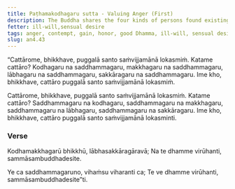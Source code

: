 ```yaml
---
title: Paṭhamakodhagaru sutta - Valuing Anger (First)
description: The Buddha shares the four kinds of persons found existing in the world - those who value anger, contempt, gain, and honor, and those who value the good Dhamma instead.
fetter: ill-will,sensual desire
tags: anger, contempt, gain, honor, good Dhamma, ill-will, sensual desire, an, an4
slug: an4.43
---
```


“Cattārome, bhikkhave, puggalā santo saṁvijjamānā lokasmiṁ. Katame cattāro? Kodhagaru na saddhammagaru, makkhagaru na saddhammagaru, lābhagaru na saddhammagaru, sakkāragaru na saddhammagaru. Ime kho, bhikkhave, cattāro puggalā santo saṁvijjamānā lokasmiṁ.

Cattārome, bhikkhave, puggalā santo saṁvijjamānā lokasmiṁ. Katame cattāro? Saddhammagaru na kodhagaru, saddhammagaru na makkhagaru, saddhammagaru na lābhagaru, saddhammagaru na sakkāragaru. Ime kho, bhikkhave, cattāro puggalā santo saṁvijjamānā lokasminti.

### Verse

Kodhamakkhagarū bhikkhū,
lābhasakkāragāravā;
Na te dhamme virūhanti,
sammāsambuddhadesite.

Ye ca saddhammagaruno,
vihaṁsu viharanti ca;
Te ve dhamme virūhanti,
sammāsambuddhadesite”ti.
